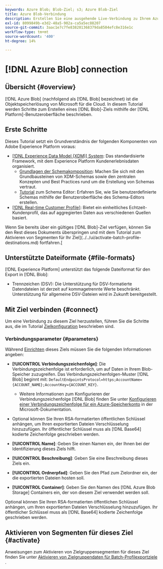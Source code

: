 ```yaml
---
keywords: Azure Blob; Blob-Ziel; s3; Azure Blob-Ziel
title: Azure Blob-Verbindung
description: Erstellen Sie eine ausgehende Live-Verbindung zu Ihrem Azure Blob-Speicher, um in regelmäßigen Abständen tabulatorgetrennte oder CSV-Datendateien aus Adobe Experience Platform zu exportieren.
exl-id: 8099849b-e3d2-48a5-902a-ca5a5ec88207
source-git-commit: 3aac1e7c7fe838201368379da8504efc8e316e1c
workflow-type: tm+mt
source-wordcount: '400'
ht-degree: 14%

---
```


# [!DNL Azure Blob] connection

## Übersicht {#overview}

[!DNL Azure Blob] (nachfolgend als  [!DNL Blob] bezeichnet) ist die Objektspeicherlösung von Microsoft für die Cloud. In diesem Tutorial werden Schritte zum Erstellen eines [!DNL Blob]-Ziels mithilfe der [!DNL Platform]-Benutzeroberfläche beschrieben.

## Erste Schritte

Dieses Tutorial setzt ein Grundverständnis der folgenden Komponenten von Adobe Experience Platform voraus:

* [[!DNL Experience Data Model (XDM)] System](../../../xdm/home.md): Das standardisierte Framework, mit dem Experience Platform Kundenerlebnisdaten organisiert.
   * [Grundlagen der Schemakomposition](../../../xdm/schema/composition.md): Machen Sie sich mit den Grundbausteinen von XDM-Schemas sowie den zentralen Konzepten und Best Practices rund um die Erstellung von Schemas vertraut.
   * [Tutorial](../../../xdm/tutorials/create-schema-ui.md) zum Schema Editor: Erfahren Sie, wie Sie benutzerdefinierte Schemas mithilfe der Benutzeroberfläche des Schema-Editors erstellen.
* [[!DNL Real-time Customer Profile]](../../../profile/home.md): Bietet ein einheitliches Echtzeit-Kundenprofil, das auf aggregierten Daten aus verschiedenen Quellen basiert.

Wenn Sie bereits über ein gültiges [!DNL Blob]-Ziel verfügen, können Sie den Rest dieses Dokuments überspringen und mit dem Tutorial zum Aktivieren von Segmenten für Ihr Ziel](../../ui/activate-batch-profile-destinations.md) fortfahren.[

## Unterstützte Dateiformate {#file-formats}

[!DNL Experience Platform] unterstützt das folgende Dateiformat für den Export in  [!DNL Blob]:

* Trennzeichen (DSV): Die Unterstützung für DSV-formatierte Datendateien ist derzeit auf kommagetrennte Werte beschränkt. Unterstützung für allgemeine DSV-Dateien wird in Zukunft bereitgestellt.

## Mit Ziel verbinden {#connect}

Um eine Verbindung zu diesem Ziel herzustellen, führen Sie die Schritte aus, die im Tutorial [Zielkonfiguration](../../ui/connect-destination.md) beschrieben sind.

### Verbindungsparameter {#parameters}

Während [Einrichten](../../ui/connect-destination.md) dieses Ziels müssen Sie die folgenden Informationen angeben:

* **[!UICONTROL Verbindungszeichenfolge]**: Die Verbindungszeichenfolge ist erforderlich, um auf Daten in Ihrem Blob-Speicher zuzugreifen. Das Verbindungszeichenfolgen-Muster [!DNL Blob] beginnt mit: `DefaultEndpointsProtocol=https;AccountName={ACCOUNT_NAME};AccountKey={ACCOUNT_KEY}`.
   * Weitere Informationen zum Konfigurieren der Verbindungszeichenfolge [!DNL Blob] finden Sie unter [Konfigurieren einer Verbindungszeichenfolge für ein Azure-Speicherkonto](https://docs.microsoft.com/en-us/azure/storage/common/storage-configure-connection-string#configure-a-connection-string-for-an-azure-storage-account) in der Microsoft-Dokumentation.

* Optional können Sie Ihren RSA-formatierten öffentlichen Schlüssel anhängen, um Ihren exportierten Dateien Verschlüsselung hinzuzufügen. Ihr öffentlicher Schlüssel muss als [!DNL Base64] kodierte Zeichenfolge geschrieben werden.
* **[!UICONTROL Name]**: Geben Sie einen Namen ein, der Ihnen bei der Identifizierung dieses Ziels hilft.
* **[!UICONTROL Beschreibung]**: Geben Sie eine Beschreibung dieses Ziels ein.
* **[!UICONTROL Ordnerpfad]**: Geben Sie den Pfad zum Zielordner ein, der die exportierten Dateien hosten soll.
* **[!UICONTROL Container]**: Geben Sie den Namen des  [!DNL Azure Blob Storage] Containers ein, der von diesem Ziel verwendet werden soll.

Optional können Sie Ihren RSA-formatierten öffentlichen Schlüssel anhängen, um Ihren exportierten Dateien Verschlüsselung hinzuzufügen. Ihr öffentlicher Schlüssel muss als [!DNL Base64] kodierte Zeichenfolge geschrieben werden.

## Aktivieren von Segmenten für dieses Ziel {#activate}

Anweisungen zum Aktivieren von Zielgruppensegmenten für dieses Ziel finden Sie unter [Aktivieren von Zielgruppendaten für Batch-Profilexportziele](../../ui/activate-batch-profile-destinations.md) .
